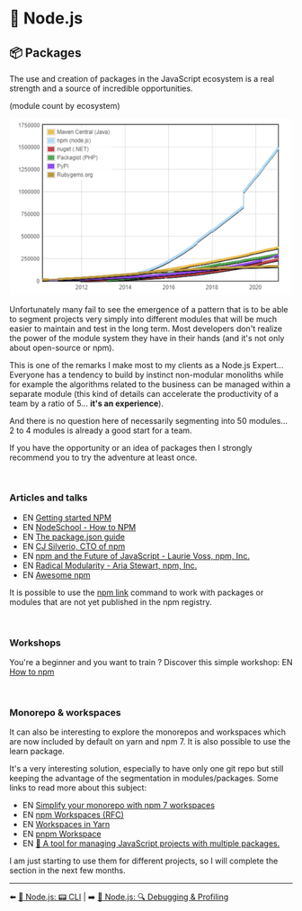 # 🐢 Node.js

## 📦 Packages

The use and creation of packages in the JavaScript ecosystem is a real strength and a source of incredible opportunities.

(module count by ecosystem)

<img src="./../../../assets/nodejs/module-count.png" alt="Module count" width="800"/>

Unfortunately many fail to see the emergence of a pattern that is to be able to segment projects very simply into different modules that will be much easier to maintain and test in the long term. Most developers don't realize the power of the module system they have in their hands (and it's not only about open-source or npm).

This is one of the remarks I make most to my clients as a Node.js Expert... Everyone has a tendency to build by instinct non-modular monoliths while for example the algorithms related to the business can be managed within a separate module (this kind of details can accelerate the productivity of a team by a ratio of 5... **it's an experience**).

And there is no question here of necessarily segmenting into 50 modules... 2 to 4 modules is already a good start for a team.

If you have the opportunity or an idea of packages then I strongly recommend you to try the adventure at least once.

&nbsp;
### Articles and talks

- EN [Getting started NPM](https://docs.npmjs.com/getting-started)
- EN [NodeSchool - How to NPM](https://github.com/workshopper/how-to-npm)
- EN [The package.json guide](https://nodejs.dev/learn/the-package-json-guide)
- EN [CJ Silverio, CTO of npm](https://www.youtube.com/watch?v=HH3aNjjhMg8)
- EN [npm and the Future of JavaScript - Laurie Voss, npm, Inc.](https://www.youtube.com/watch?v=0PU-4GGLzGg)
- EN [Radical Modularity - Aria Stewart, npm, Inc.](https://www.youtube.com/watch?v=SsIdWFtp2QA)
- EN [Awesome npm](https://github.com/sindresorhus/awesome-npm)

It is possible to use the [npm link](https://docs.npmjs.com/cli/v6/commands/npm-link) command to work with packages or modules that are not yet published in the npm registry.


&nbsp;
### Workshops
You're a beginner and you want to train ? Discover this simple workshop: EN [How to npm](https://github.com/workshopper/how-to-npm)


&nbsp;
### Monorepo & workspaces

It can also be interesting to explore the monorepos and workspaces which are now included by default on yarn and npm 7. It is also possible to use the learn package.

It's a very interesting solution, especially to have only one git repo but still keeping the advantage of the segmentation in modules/packages. Some links to read more about this subject:

- EN [Simplify your monorepo with npm 7 workspaces](https://dev.to/limal/simplify-your-monorepo-with-npm-7-workspaces-5gmj)
- EN [npm Workspaces (RFC)](https://github.com/npm/rfcs/blob/latest/implemented/0026-workspaces.md)
- EN [Workspaces in Yarn](https://classic.yarnpkg.com/blog/2017/08/02/introducing-workspaces/)
- EN [pnpm Workspace](https://pnpm.js.org/en/workspaces)
- EN [🐉 A tool for managing JavaScript projects with multiple packages.](https://github.com/lerna/lerna)

I am just starting to use them for different projects, so I will complete the section in the next few months.

---

⬅️ [🐢 Node.js: 📟 CLI](./cli.md) |
➡️ [🐢 Node.js: 🔍 Debugging & Profiling](./debugging-and-profiling.md)